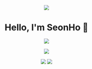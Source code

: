<div align="center">
<img src="https://capsule-render.vercel.app/api?type=waving&color=BDBDC8&height=150&section=header" />

<h1>Hello, I'm SeonHo 👋</h1>
<a href="https://github.com/SeonnHo"><img src="https://hits.seeyoufarm.com/api/count/incr/badge.svg?url=https%3A%2F%2Fgithub.com%2FSeonnHo&count_bg=%23A2AFFD&title_bg=%234397DF&icon=&icon_color=%23E7E7E7&title=hits&edge_flat=false"/></a>
<br><br>
<img src="https://github-readme-stats.vercel.app/api/top-langs/?username=SeonnHo&layout=compact">
<br><br>
<img src="https://github-readme-stats.vercel.app/api?username=SeonnHo&show_icons=true">


<img src="https://capsule-render.vercel.app/api?type=waving&color=BDBDC8&height=150&section=footer" />
</div>
<!---
SeonnHo/SeonnHo is a ✨ special ✨ repository because its `README.md` (this file) appears on your GitHub profile.
You can click the Preview link to take a look at your changes.
--->
